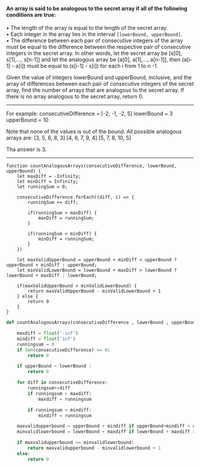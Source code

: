#### An array is said to be analogous to the secret array if all of the following conditions are true:
• The length of the array is equal to the length of the secret array.  
• Each integer in the array lies in the interval `[lowerBound, upperBound]`.  
• The difference between each pair of consecutive integers of the array must be equal to the difference between the respective pair of consecutive integers in the secret array. In other words, let the secret array be [s[0], s[1],..., s[n-1]] and let the analogous array be [a[0], a[1],..., a[n-1]], then (a[i-1] - a[i]) must be equal to (s[i-1] - s[i]) for each i from 1 to n -1.  

Given the value of integers lowerBound and upperBound, inclusive, and the array of differences between each pair of consecutive integers of the secret array, find the number of arrays that are analogous to the secret array. If there is no array analogous to the secret array, return 0.

***
For example:
consecutiveDifference = [-2, -1, -2, 5]
lowerBound = 3
upperBound = 10

Note that none of the values is out of the bound. All possible analogous arrays are:
[3, 5, 6, 8, 3]
[4, 6, 7, 9, 4]
[5, 7, 8, 10, 5]

Tha answer is 3.
***


```JS
function countAnalogousArrays(consecutiveDifference, lowerBound, upperBound) {
    let maxDiff = -Infinity;
    let minDiff = Infinity;
    let runningSum = 0;

    consecutiveDifference.forEach((diff, i) => {
        runningSum += diff;

        if(runningSum > maxDiff) {
            maxDiff = runningSum;
        }

        if(runningSum < minDiff) {
            minDiff = runningSum;
        }
    })
    
    let maxValidUpperBound = upperBound + minDiff < upperBound ? upperBound + minDiff : upperBound;
    let minValidLowerBound = lowerBound + maxDiff > lowerBound ? lowerBound + maxDiff : lowerBound;
    
    if(maxValidUpperBound > minValidLowerBound) {
        return maxValidUpperBound - minValidLowerBound + 1
    } else {
        return 0
    }
}
```


```Python
def countAnalogousArrays(consecutiveDifference , lowerBound , upperBound):

    maxdiff = float('-inf')
    mindiff = float('inf')
    runningsum = 0
    if len(consecutiveDifference) == 0:
        return 0

    if upperBound < lowerBound :
        return 0

    for diff in consecutiveDifference:
        runningsum+=diff
        if runningsum > maxdiff:
            maxdiff = runningsum

        if runningsum < mindiff:
            mindiff = runningsum

    maxvalidupperbound = upperBound + mindiff if upperBound+mindiff < upperBound else upperBound
    minvalidlowerbound = lowerBound + maxdiff if lowerBound + maxdiff > lowerBound else lowerBound

    if maxvalidupperbound >= minvalidlowerbound:
        return maxvalidupperbound - minvalidlowerbound + 1
    else:
        return 0
```
